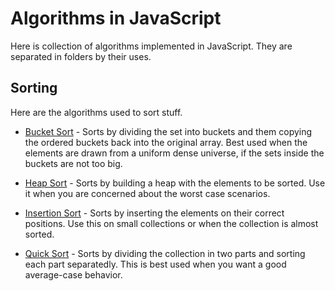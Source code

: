 # Algorithms in JavaScript

Here is collection of algorithms implemented in JavaScript. They are separated in folders by their uses.

## Sorting

Here are the algorithms used to sort stuff.

- [Bucket Sort](sorting/bucketSort.js) - Sorts by dividing the set into buckets and them copying the ordered buckets back into the original array. Best used when the elements are drawn from a uniform dense universe, if the sets inside the buckets are not too big.

- [Heap Sort](sorting/heapSort.js) - Sorts by building a heap with the elements to be sorted. Use it when you are concerned about the worst case scenarios.

- [Insertion Sort](sorting/insertionSort.js) - Sorts by inserting the elements on their correct positions. Use this on small collections or when the collection is almost sorted.

- [Quick Sort](sorting/quickSort.js) - Sorts by dividing the collection in two parts and sorting each part separatedly. This is best used when you want a good average-case behavior.